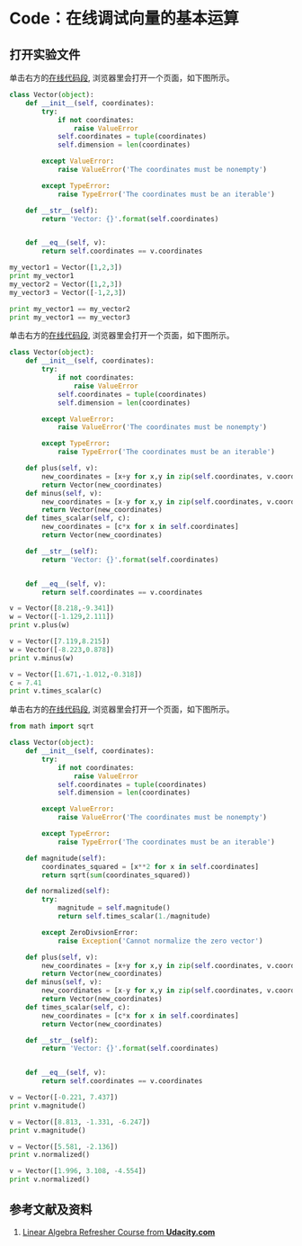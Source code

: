 # Code：在线调试向量的基本运算

## 打开实验文件

单击右方的[在线代码段](http://www.pythontutor.com/live.html#code=class%20Vector%28object%29%3A%0A%20%20%20%20def%20__init__%28self,%20coordinates%29%3A%0A%20%20%20%20%20%20%20%20try%3A%0A%20%20%20%20%20%20%20%20%20%20%20%20if%20not%20coordinates%3A%0A%20%20%20%20%20%20%20%20%20%20%20%20%20%20%20%20raise%20ValueError%0A%20%20%20%20%20%20%20%20%20%20%20%20self.coordinates%20%3D%20tuple%28coordinates%29%0A%20%20%20%20%20%20%20%20%20%20%20%20self.dimension%20%3D%20len%28coordinates%29%0A%0A%20%20%20%20%20%20%20%20except%20ValueError%3A%0A%20%20%20%20%20%20%20%20%20%20%20%20raise%20ValueError%28'The%20coordinates%20must%20be%20nonempty'%29%0A%0A%20%20%20%20%20%20%20%20except%20TypeError%3A%0A%20%20%20%20%20%20%20%20%20%20%20%20raise%20TypeError%28'The%20coordinates%20must%20be%20an%20iterable'%29%0A%0A%20%20%20%20def%20__str__%28self%29%3A%0A%20%20%20%20%20%20%20%20return%20'Vector%3A%20%7B%7D'.format%28self.coordinates%29%0A%0A%0A%20%20%20%20def%20__eq__%28self,%20v%29%3A%0A%20%20%20%20%20%20%20%20return%20self.coordinates%20%3D%3D%20v.coordinates%0A%0Amy_vector1%20%3D%20Vector%28%5B1,2,3%5D%29%0Aprint%20my_vector1%0Amy_vector2%20%3D%20Vector%28%5B1,2,3%5D%29%0Amy_vector3%20%3D%20Vector%28%5B-1,2,3%5D%29%0A%0Aprint%20my_vector1%20%3D%3D%20my_vector2%0Aprint%20my_vector1%20%3D%3D%20my_vector3&cumulative=false&curInstr=34&heapPrimitives=nevernest&mode=display&origin=opt-live.js&py=2&rawInputLstJSON=%5B%5D&textReferences=false), 浏览器里会打开一个页面，如下图所示。

```python
class Vector(object):
    def __init__(self, coordinates):
        try:
            if not coordinates:
                raise ValueError
            self.coordinates = tuple(coordinates)
            self.dimension = len(coordinates)

        except ValueError:
            raise ValueError('The coordinates must be nonempty')

        except TypeError:
            raise TypeError('The coordinates must be an iterable')

    def __str__(self):
        return 'Vector: {}'.format(self.coordinates)


    def __eq__(self, v):
        return self.coordinates == v.coordinates

my_vector1 = Vector([1,2,3])
print my_vector1
my_vector2 = Vector([1,2,3])
my_vector3 = Vector([-1,2,3])

print my_vector1 == my_vector2
print my_vector1 == my_vector3
```

单击右方的[在线代码段](http://www.pythontutor.com/live.html#code=class%20Vector%28object%29%3A%0A%20%20%20%20def%20__init__%28self,%20coordinates%29%3A%0A%20%20%20%20%20%20%20%20try%3A%0A%20%20%20%20%20%20%20%20%20%20%20%20if%20not%20coordinates%3A%0A%20%20%20%20%20%20%20%20%20%20%20%20%20%20%20%20raise%20ValueError%0A%20%20%20%20%20%20%20%20%20%20%20%20self.coordinates%20%3D%20tuple%28coordinates%29%0A%20%20%20%20%20%20%20%20%20%20%20%20self.dimension%20%3D%20len%28coordinates%29%0A%0A%20%20%20%20%20%20%20%20except%20ValueError%3A%0A%20%20%20%20%20%20%20%20%20%20%20%20raise%20ValueError%28'The%20coordinates%20must%20be%20nonempty'%29%0A%0A%20%20%20%20%20%20%20%20except%20TypeError%3A%0A%20%20%20%20%20%20%20%20%20%20%20%20raise%20TypeError%28'The%20coordinates%20must%20be%20an%20iterable'%29%0A%0A%20%20%20%20def%20plus%28self,%20v%29%3A%0A%20%20%20%20%20%20%20%20new_coordinates%20%3D%20%5Bx%2By%20for%20x,y%20in%20zip%28self.coordinates,%20v.coordinates%29%5D%0A%20%20%20%20%20%20%20%20return%20Vector%28new_coordinates%29%0A%20%20%20%20def%20minus%28self,%20v%29%3A%0A%20%20%20%20%20%20%20%20new_coordinates%20%3D%20%5Bx-y%20for%20x,y%20in%20zip%28self.coordinates,%20v.coordinates%29%5D%0A%20%20%20%20%20%20%20%20return%20Vector%28new_coordinates%29%20%20%20%0A%20%20%20%20def%20times_scalar%28self,%20c%29%3A%0A%20%20%20%20%20%20%20%20new_coordinates%20%3D%20%5Bc*x%20for%20x%20in%20self.coordinates%5D%0A%20%20%20%20%20%20%20%20return%20Vector%28new_coordinates%29%20%20%20%20%20%20%20%20%20%20%20%20%20%20%20%20%20%0A%0A%20%20%20%20def%20__str__%28self%29%3A%0A%20%20%20%20%20%20%20%20return%20'Vector%3A%20%7B%7D'.format%28self.coordinates%29%0A%0A%0A%20%20%20%20def%20__eq__%28self,%20v%29%3A%0A%20%20%20%20%20%20%20%20return%20self.coordinates%20%3D%3D%20v.coordinates%0A%0Av%20%3D%20Vector%28%5B8.218,-9.341%5D%29%0Aw%20%3D%20Vector%28%5B-1.129,2.111%5D%29%0Aprint%20v.plus%28w%29%0A%0Av%20%3D%20Vector%28%5B7.119,8.215%5D%29%0Aw%20%3D%20Vector%28%5B-8.223,0.878%5D%29%0Aprint%20v.minus%28w%29%0A%0Av%20%3D%20Vector%28%5B1.671,-1.012,-0.318%5D%29%0Ac%20%3D%207.41%0Aprint%20v.times_scalar%28c%29&cumulative=false&curInstr=86&heapPrimitives=nevernest&mode=display&origin=opt-live.js&py=2&rawInputLstJSON=%5B%5D&textReferences=false), 浏览器里会打开一个页面，如下图所示。

```python
class Vector(object):
    def __init__(self, coordinates):
        try:
            if not coordinates:
                raise ValueError
            self.coordinates = tuple(coordinates)
            self.dimension = len(coordinates)

        except ValueError:
            raise ValueError('The coordinates must be nonempty')

        except TypeError:
            raise TypeError('The coordinates must be an iterable')

    def plus(self, v):
        new_coordinates = [x+y for x,y in zip(self.coordinates, v.coordinates)]
        return Vector(new_coordinates)
    def minus(self, v):
        new_coordinates = [x-y for x,y in zip(self.coordinates, v.coordinates)]
        return Vector(new_coordinates)   
    def times_scalar(self, c):
        new_coordinates = [c*x for x in self.coordinates]
        return Vector(new_coordinates)                 

    def __str__(self):
        return 'Vector: {}'.format(self.coordinates)


    def __eq__(self, v):
        return self.coordinates == v.coordinates

v = Vector([8.218,-9.341])
w = Vector([-1.129,2.111])
print v.plus(w)

v = Vector([7.119,8.215])
w = Vector([-8.223,0.878])
print v.minus(w)

v = Vector([1.671,-1.012,-0.318])
c = 7.41
print v.times_scalar(c)
```

单击右方的[在线代码段](http://www.pythontutor.com/live.html#code=from%20math%20import%20sqrt%0A%0Aclass%20Vector%28object%29%3A%0A%20%20%20%20def%20__init__%28self,%20coordinates%29%3A%0A%20%20%20%20%20%20%20%20try%3A%0A%20%20%20%20%20%20%20%20%20%20%20%20if%20not%20coordinates%3A%0A%20%20%20%20%20%20%20%20%20%20%20%20%20%20%20%20raise%20ValueError%0A%20%20%20%20%20%20%20%20%20%20%20%20self.coordinates%20%3D%20tuple%28coordinates%29%0A%20%20%20%20%20%20%20%20%20%20%20%20self.dimension%20%3D%20len%28coordinates%29%0A%0A%20%20%20%20%20%20%20%20except%20ValueError%3A%0A%20%20%20%20%20%20%20%20%20%20%20%20raise%20ValueError%28'The%20coordinates%20must%20be%20nonempty'%29%0A%0A%20%20%20%20%20%20%20%20except%20TypeError%3A%0A%20%20%20%20%20%20%20%20%20%20%20%20raise%20TypeError%28'The%20coordinates%20must%20be%20an%20iterable'%29%0A%0A%20%20%20%20def%20magnitude%28self%29%3A%0A%20%20%20%20%20%20%20%20coordinates_squared%20%3D%20%5Bx**2%20for%20x%20in%20self.coordinates%5D%0A%20%20%20%20%20%20%20%20return%20sqrt%28sum%28coordinates_squared%29%29%0A%0A%20%20%20%20def%20normalized%28self%29%3A%0A%20%20%20%20%20%20%20%20try%3A%0A%20%20%20%20%20%20%20%20%20%20%20%20magnitude%20%3D%20self.magnitude%28%29%0A%20%20%20%20%20%20%20%20%20%20%20%20return%20self.times_scalar%281./magnitude%29%0A%0A%20%20%20%20%20%20%20%20except%20ZeroDivsionError%3A%0A%20%20%20%20%20%20%20%20%20%20%20%20raise%20Exception%28'Cannot%20normalize%20the%20zero%20vector'%29%20%20%20%20%20%20%20%20%20%20%20%20%0A%0A%20%20%20%20def%20plus%28self,%20v%29%3A%0A%20%20%20%20%20%20%20%20new_coordinates%20%3D%20%5Bx%2By%20for%20x,y%20in%20zip%28self.coordinates,%20v.coordinates%29%5D%0A%20%20%20%20%20%20%20%20return%20Vector%28new_coordinates%29%0A%20%20%20%20def%20minus%28self,%20v%29%3A%0A%20%20%20%20%20%20%20%20new_coordinates%20%3D%20%5Bx-y%20for%20x,y%20in%20zip%28self.coordinates,%20v.coordinates%29%5D%0A%20%20%20%20%20%20%20%20return%20Vector%28new_coordinates%29%20%20%20%0A%20%20%20%20def%20times_scalar%28self,%20c%29%3A%0A%20%20%20%20%20%20%20%20new_coordinates%20%3D%20%5Bc*x%20for%20x%20in%20self.coordinates%5D%0A%20%20%20%20%20%20%20%20return%20Vector%28new_coordinates%29%20%20%20%20%20%20%20%20%20%20%20%20%20%20%20%20%20%0A%0A%20%20%20%20def%20__str__%28self%29%3A%0A%20%20%20%20%20%20%20%20return%20'Vector%3A%20%7B%7D'.format%28self.coordinates%29%0A%0A%0A%20%20%20%20def%20__eq__%28self,%20v%29%3A%0A%20%20%20%20%20%20%20%20return%20self.coordinates%20%3D%3D%20v.coordinates%0A%0Av%20%3D%20Vector%28%5B-0.221,%207.437%5D%29%0Aprint%20v.magnitude%28%29%0A%0Av%20%3D%20Vector%28%5B8.813,%20-1.331,%20-6.247%5D%29%0Aprint%20v.magnitude%28%29%0A%0Av%20%3D%20Vector%28%5B5.581,%20-2.136%5D%29%0Aprint%20v.normalized%28%29%0A%0Av%20%3D%20Vector%28%5B1.996,%203.108,%20-4.554%5D%29%0Aprint%20v.normalized%28%29&cumulative=false&curInstr=101&heapPrimitives=nevernest&mode=display&origin=opt-live.js&py=2&rawInputLstJSON=%5B%5D&textReferences=false), 浏览器里会打开一个页面，如下图所示。

```python
from math import sqrt

class Vector(object):
    def __init__(self, coordinates):
        try:
            if not coordinates:
                raise ValueError
            self.coordinates = tuple(coordinates)
            self.dimension = len(coordinates)

        except ValueError:
            raise ValueError('The coordinates must be nonempty')

        except TypeError:
            raise TypeError('The coordinates must be an iterable')

    def magnitude(self):
        coordinates_squared = [x**2 for x in self.coordinates]
        return sqrt(sum(coordinates_squared))

    def normalized(self):
        try:
            magnitude = self.magnitude()
            return self.times_scalar(1./magnitude)

        except ZeroDivsionError:
            raise Exception('Cannot normalize the zero vector')            

    def plus(self, v):
        new_coordinates = [x+y for x,y in zip(self.coordinates, v.coordinates)]
        return Vector(new_coordinates)
    def minus(self, v):
        new_coordinates = [x-y for x,y in zip(self.coordinates, v.coordinates)]
        return Vector(new_coordinates)   
    def times_scalar(self, c):
        new_coordinates = [c*x for x in self.coordinates]
        return Vector(new_coordinates)                 

    def __str__(self):
        return 'Vector: {}'.format(self.coordinates)


    def __eq__(self, v):
        return self.coordinates == v.coordinates

v = Vector([-0.221, 7.437])
print v.magnitude()

v = Vector([8.813, -1.331, -6.247])
print v.magnitude()

v = Vector([5.581, -2.136])
print v.normalized()

v = Vector([1.996, 3.108, -4.554])
print v.normalized()
```

## 参考文献及资料

1. [Linear Algebra Refresher Course from **Udacity.com**](https://classroom.udacity.com/courses/ud953/lessons/4374471116/concepts/45834932630923)